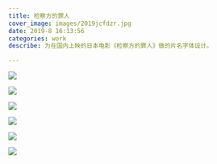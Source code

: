 ```yaml
---
title: 检察方的罪人
cover_image: images/2019jcfdzr.jpg
date: 2019-8 16:13:56
categories: work
describe: 为在国内上映的日本电影《检察方的罪人》做的片名字体设计。

---
```


![](https://waterpatch.oss-cn-guangzhou.aliyuncs.com/2019-kensatu/1.jpg)

![](https://waterpatch.oss-cn-guangzhou.aliyuncs.com/2019-kensatu/%E5%89%A7%E7%85%A7.jpg)

![](https://waterpatch.oss-cn-guangzhou.aliyuncs.com/2019-kensatu/cm-small.jpg)

![](https://waterpatch.oss-cn-guangzhou.aliyuncs.com/2019-kensatu/2.jpg)

![](https://waterpatch.oss-cn-guangzhou.aliyuncs.com/2019-kensatu/3.jpg)

![](https://waterpatch.oss-cn-guangzhou.aliyuncs.com/2019-kensatu/red-black.jpg)

